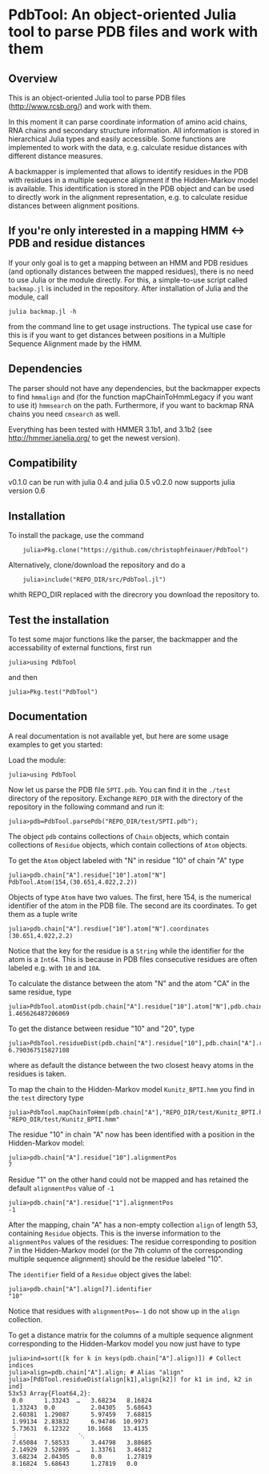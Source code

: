 PdbTool: An object-oriented Julia tool to parse PDB files and work with them
=============================================================================

Overview
--------

This is an object-oriented Julia tool to parse PDB files (http://www.rcsb.org/)
and work with them. 

In this moment it can parse coordinate information of amino acid chains, RNA
chains and secondary structure information. All information is stored in
hierarchical Julia types and easily accessible. Some functions are implemented
to work with the data, e.g. calculate residue distances with different distance
measures.

A backmapper is implemented that allows to identify residues in the PDB with
residues in a multiple sequence alignment if the Hidden-Markov model is
available. This identification is stored in the PDB object and can be used to
directly work in the alignment representation, e.g. to calculate residue
distances between alignment positions.

If you're only interested in a mapping HMM <-> PDB and residue distances
----------------------------------------------------------------------

If your only goal is to get a mapping between an HMM and PDB residues (and
optionally distances between the mapped residues), there is no need to use
Julia or the module directly. For this, a simple-to-use script called
`backmap.jl` is included in the repository. After installation of Julia and the
module, call 
```
julia backmap.jl -h
```
from the command line to get usage instructions.
The typical use case for this is if you want to get distances between positions
in a Multiple Sequence Alignment made by the HMM.

Dependencies
------------

The parser should not have any dependencies, but the backmapper expects to find `hmmalign`
and (for the function mapChainToHmmLegacy if you want to use it) `hmmsearch`
on the path. Furthermore, if you want to backmap RNA chains you need `cmsearch`
as well. 

Everything has been tested with HMMER 3.1b1, and 3.1b2 (see http://hmmer.janelia.org/ to get the newest version).

Compatibility
-------------

v0.1.0 can be run with julia 0.4 and julia 0.5
v0.2.0 now supports julia version 0.6

Installation
------------

To install the package, use the command

```
	julia>Pkg.clone("https://github.com/christophfeinauer/PdbTool")
```

Alternatively, clone/download the repository and do a
	
```
	julia>include("REPO_DIR/src/PdbTool.jl")
```

whith REPO_DIR replaced with the direcrory you download the repository to.


Test the installation
---------------------

To test some major functions like the parser, the backmapper and the accessability of external functions, first run 

```
julia>using PdbTool
```

and then

```
julia>Pkg.test("PdbTool")
```

Documentation
-------------

A real documentation is not available yet, but here are some usage examples to get you started:

Load the module:

```
julia>using PdbTool
```

Now let us parse the PDB file `5PTI.pdb`. You can find it in the `./test`
directory of the repository. Exchange `REPO_DIR` with the directory of the
repository in the following command and run it:

```
julia>pdb=PdbTool.parsePdb("REPO_DIR/test/5PTI.pdb");
```

The object `pdb` contains collections of `Chain` objects, which contain
collections of `Residue` objects, which contain collections of `Atom` objects.

To get the `Atom` object labeled with "N" in residue "10" of chain "A" type

```
julia>pdb.chain["A"].residue["10"].atom["N"]
PdbTool.Atom(154,(30.651,4.022,2.2))
```

Objects of type `Atom` have two values. The first, here 154, is the numerical identifier of the atom in the PDB file. The second are its coordinates. To get them as a tuple write
```
julia>pdb.chain["A"].resdiue["10"].atom["N"].coordinates
(30.651,4.022,2.2)
```

Notice that the key for the residue is a `String` while the identifier for the
atom is a `Int64`. This is because in PDB files consecutive residues are often
labeled e.g. with `10` and `10A`.

To calculate the distance between the atom "N" and the atom "CA" in the same residue, type

```
julia>PdbTool.atomDist(pdb.chain["A"].residue["10"].atom["N"],pdb.chain["A"].residue["10"].atom["CA"])
1.465626487206069
```

To get the distance between residue "10" and "20", type
```
julia>PdbTool.residueDist(pdb.chain["A"].residue["10"],pdb.chain["A"].residue["20"])
6.790367515827108
```
where as default the distance between the two closest heavy atoms in the residues is taken.

To map the chain to the Hidden-Markov model `Kunitz_BPTI.hmm` you find in the `test` directory type

```
julia>PdbTool.mapChainToHmm(pdb.chain["A"],"REPO_DIR/test/Kunitz_BPTI.hmm")
"REPO_DIR/test/Kunitz_BPTI.hmm"
```

The residue "10" in chain "A" now has been identified with a position in the Hidden-Markov model:

```
julia>pdb.chain["A"].residue["10"].alignmentPos
7
```

Residue "1" on the other hand could not be mapped and has retained the default `alignmentPos` value of `-1`
```
julia>pdb.chain["A"].residue["1"].alignmentPos
-1
```

After the mapping, chain "A" has a non-empty collection `align` of length 53,
containing `Residue` objects.  This is the inverse information to the
`alignmentPos` values of the residues: The residue corresponding to position 7
in the Hidden-Markov model (or the 7th column of the corresponding multiple
sequence alignment) should be the residue labeled "10". 

The `identifier` field of a `Residue` object gives the label:

```
julia>pdb.chain["A"].align[7].identifier
"10"
```

Notice that residues with `alignmentPos=-1` do not show up in the `align` collection.

To get a distance matrix for the columns of a multiple sequence alignment corresponding to the Hidden-Markov model you now just have to type

```
julia>ind=sort([k for k in keys(pdb.chain["A"].align)]) # Collect indices
julia>align=pdb.chain["A"].align; # Alias "align" 
julia>[PdbTool.residueDist(align[k1],align[k2]) for k1 in ind, k2 in ind] 
53x53 Array{Float64,2}:
 0.0      1.33243  …   3.68234   8.16824
 1.33243  0.0          2.04305   5.68643
 2.60381  1.29087      5.97459   7.68815
 1.99134  2.83832      6.94746  10.9973 
 5.73631  6.12322     10.1668   13.4135 
 ⋮                 ⋱                    
 7.65084  7.58533      3.44798   3.88685
 2.14929  3.52895  …   1.33761   3.46812
 3.68234  2.04305      0.0       1.27819
 8.16824  5.68643      1.27819   0.0  
```





